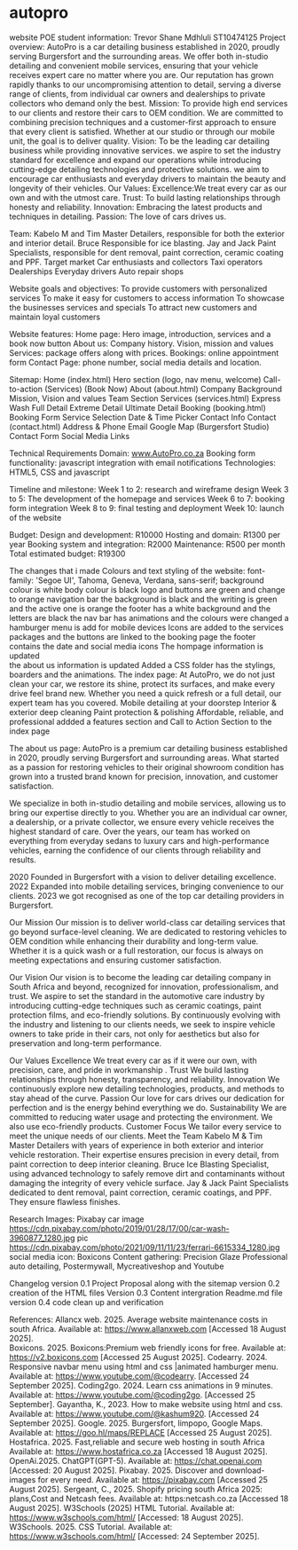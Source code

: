 # autopro
website POE
student information: Trevor Shane Mdhluli ST10474125
Project overview: AutoPro is a car detailing business established in 2020, proudly serving Burgersfort and the surrounding areas. We offer both in-studio detailing and convenient mobile services, ensuring that your vehicle receives expert care no matter where you are. Our reputation has grown rapidly thanks to our uncompromising attention to detail, serving a diverse range of clients, from individual car owners and dealerships to private collectors who demand only the best.
Mission: To provide high end services to our clients and restore their cars to OEM condition. We are committed to combining precision techniques and a customer-first approach to ensure that every client is satisfied. Whether at our studio or through our mobile unit, the goal is to deliver quality.
Vision: To be the leading car detailing business while providing innovative services. we aspire to set the industry standard for excellence and expand our operations while introducing cutting-edge detailing technologies and protective solutions. we aim to encourage car enthusiasts and everyday drivers to maintain the beauty and longevity of their vehicles.
Our Values:
Excellence:We treat every car as our own and with the utmost care.
Trust: To build lasting relationships through honesty and reliability.
Innovation: Embracing the latest products and techniques in detailing.
Passion: The love of cars drives us.

Team: Kabelo M and Tim
Master Detailers, responsible for both the exterior and interior detail.
Bruce
Responsible for ice blasting.
 Jay and Jack
Paint Specialists, responsible for dent removal, paint correction, ceramic coating and PPF.
Target market 
Car enthusiasts and collectors 
Taxi operators 
Dealerships 
Everyday drivers 
Auto repair shops 
 
Website goals and objectives: 
To provide customers with personalized services 
To make it easy for customers to access information 
To showcase the businesses services and specials 
To attract new customers and maintain loyal customers 

Website features:
Home page: Hero image, introduction, services and a book now button 
About us: Company history. Vision, mission and values
Services: package offers along with prices. 
Bookings: online appointment form 
Contact Page:  phone number, social media details and location.


Sitemap: 
Home (index.html)
Hero section (logo, nav menu, welcome)
Call-to-action (Services) (Book Now)
About (about.html)
Company Background
Mission, Vision and values
Team Section
Services (services.html)
Express Wash
Full Detail
Extreme Detail
Ultimate Detail
Booking (booking.html)
Booking Form
Service Selection
Date & Time Picker
Contact Info
Contact (contact.html)
Address & Phone
Email
Google Map (Burgersfort Studio)
Contact Form
Social Media Links

Technical Requirements 
Domain: www.AutoPro.co.za
Booking form functionality: javascript integration with email notifications
Technologies: HTML5, CSS and javascript

Timeline and milestone:
Week 1 to 2: research and wireframe design 
Week 3 to 5: The development of the homepage and services 
Week 6 to 7: booking form integration 
Week 8 to 9: final testing and deployment 
Week 10: launch of the website 

Budget: 
Design and development: R10000
Hosting and domain: R1300 per year 
Booking system and integration: R2000
Maintenance: R500 per month 
Total estimated budget: R19300


 The changes that i made
 Colours and text styling of the website:
font-family: 'Segoe UI', Tahoma, Geneva, Verdana, sans-serif;
background colour is white 
body colour is black
logo and buttons are green and change to orange 
navigation bar the background is black and the writing is green and the active one is orange 
the footer has a white background and the letters are black
 the nav bar has animations and the colours were changed 
 a hamburger menu is add for mobile devices 
 Icons are added to the services packages and the buttons are linked to the booking page 
 the footer contains the date and social media icons 
 The hompage information is updated  
 the about us information is updated 
 Added a CSS folder
 has the stylings, boarders and the animations. 
 The index page:
 At AutoPro, we do not just clean your car, we restore its shine, protect its surfaces, and make every drive feel brand new. Whether you need a quick refresh or a full detail, our expert team has you covered.
Mobile detailing at your doorstep
Interior & exterior deep cleaning
Paint protection & polishing
Affordable, reliable, and professional
 addded a features section and  Call to Action Section to the index page

 The about us page:
 AutoPro is a premium car detailing business established in 2020, proudly serving Burgersfort and surrounding areas. What started as a passion for restoring vehicles to their original showroom condition has grown into a trusted brand known for precision, innovation, and customer satisfaction.

We specialize in both in-studio detailing and mobile services, allowing us to bring our expertise directly to you. Whether you are an individual car owner, a dealership, or a private collector, we ensure every vehicle receives the highest standard of care. Over the years, our team has worked on everything from everyday sedans to luxury cars and high-performance vehicles, earning the confidence of our clients through reliability and results.

2020
Founded in Burgersfort with a vision to deliver detailing excellence.
2022
Expanded into mobile detailing services, bringing convenience to our clients.
2023
we got recognised as one of the top car detailing providers in Burgersfort.

Our Mission
Our mission is to deliver world-class car detailing services that go beyond surface-level cleaning. We are dedicated to restoring vehicles to OEM condition while enhancing their durability and long-term value. Whether it is a quick wash or a full restoration, our focus is always on meeting expectations and ensuring customer satisfaction.

Our Vision
Our vision is to become the leading car detailing company in South Africa and beyond, recognized for innovation, professionalism, and trust. We aspire to set the standard in the automotive care industry by introducing cutting-edge techniques such as ceramic coatings, paint protection films, and eco-friendly solutions. By continuously evolving with the industry and listening to our clients needs, we seek to inspire vehicle owners to take pride in their cars, not only for aesthetics but also for preservation and long-term performance.


Our Values
Excellence
We treat every car as if it were our own, with precision, care, and pride in workmanship .
Trust
We build lasting relationships through honesty, transparency, and reliability.
Innovation
We continuously explore new detailing technologies, products, and methods to stay ahead of the curve.
Passion
Our love for cars drives our dedication for perfection and is the energy behind everything we do.
Sustainability
We are committed to reducing water usage and protecting the environment. We also use eco-friendly products.
Customer Focus
We tailor every service to meet the unique needs of our clients.
Meet the Team
Kabelo M & Tim
Master Detailers with years of experience in both exterior and interior vehicle restoration. Their expertise ensures precision in every detail, from paint correction to deep interior cleaning.
Bruce
Ice Blasting Specialist, using advanced technology to safely remove dirt and contaminants without damaging the integrity of every vehicle surface.
Jay & Jack
Paint Specialists dedicated to dent removal, paint correction, ceramic coatings, and PPF. They ensure flawless finishes.



Research 
Images: Pixabay car image https://cdn.pixabay.com/photo/2019/01/28/17/00/car-wash-3960877_1280.jpg
pic https://cdn.pixabay.com/photo/2021/09/11/11/23/ferrari-6615334_1280.jpg
social media icon: Boxicons
Content gathering: Precision Glaze Professional auto detailing, Postermywall, Mycreativeshop and Youtube 



Changelog
version 0.1 
Project Proposal along with the sitemap
version 0.2
creation of the HTML files
Version 0.3
Content intergration 
Readme.md file 
version 0.4 
code clean up and verification 

References: 
Allancx web. 2025. Average website maintenance costs in south Africa. Available at: https://www.allanxweb.com [Accessed 18 August 2025].  
Boxicons. 2025. Boxicons:Premium web friendly icons for free. Available at: https://v2.boxicons.com [Accessed 25 August 2025].
Codearry. 2024. Responsive navbar menu using html and css |animated hamburger menu. Available at: https://www.youtube.com/@codearry. [Accessed 24 September 2025].
Coding2go. 2024. Learn css animations in 9 minutes. Available at: https://www.youtube.com/@coding2go. [Accessed 25 September].
Gayantha, K., 2023. How to make website using html and css. Available at: https://www.youtube.com/@kashum920. [Accessed 24 September 2025]. 
Google. 2025. Burgersfort, limpopo, Google Maps. Available at: https://goo.hl/maps/REPLACE [Accessed 25 August 2025]. 
Hostafrica. 2025. Fast,reliable and secure web hosting in south Africa Available at: https://www.hostafrica.co.za [Accessed 18 August 2025].  
OpenAi.2025. ChatGPT(GPT-5). Available at: https://chat.openai.com [Accessed: 20 August 2025].
Pixabay. 2025. Discover and download- images for every need. Available at: https://pixabay.com [Accessed 25 August 2025].
Sergeant, C., 2025. Shopify pricing south Africa 2025: plans,Cost and Netcash fees. Available at: https:netcash.co.za [Accessed 18 August 2025].
W3Schools (2025) HTML Tutorial. Available at: https://www.w3schools.com/html/ [Accessed: 18 August 2025].  
W3Schools. 2025. CSS Tutorial. Available at: https://www.w3schools.com/html/ [Accessed: 24 September 2025].


